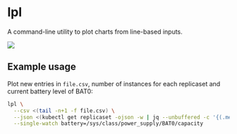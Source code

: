 # lpl

A command-line utility to plot charts from line-based inputs.

[![](https://sof3.github.io/lpl/sinusoidal.gif)](examples/sinusoidal.tape)

## Example usage

Plot new entries in `file.csv`,
number of instances for each replicaset
and current battery level of BAT0:

```sh
lpl \
  --csv <(tail -n+1 -f file.csv) \
  --json <(kubectl get replicaset -ojson -w | jq --unbuffered -c '{(.metadata.name): .status.replicas}') \
  --single-watch battery=/sys/class/power_supply/BAT0/capacity
```
